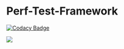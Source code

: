 # Perf-Test-Framework

[![Codacy Badge](https://api.codacy.com/project/badge/Grade/e72391ac2ea646bcb8db46edb81be5a1)](https://www.codacy.com/app/leegphillips/Perf-Test-Framework?utm_source=github.com&utm_medium=referral&utm_content=leegphillips/Perf-Test-Framework&utm_campaign=badger)

<img src="https://travis-ci.org/leegphillips/Perf-Test-Framework.svg?branch=master"/>
